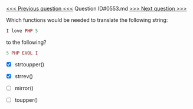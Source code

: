 [<<< Previous question <<<](0552.md)  Question ID#0553.md  [>>> Next question >>>](0554.md) 

Which functions would be needed to translate the following string:

```php
I love PHP 5

```
to the following?
```php
5 PHP EVOL I
```

- [x]  strtoupper()

- [x]  strrev()

- [ ]  mirror()

- [ ]  toupper()


